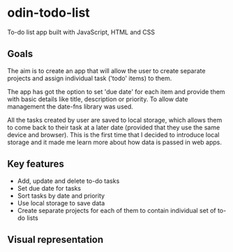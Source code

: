 # odin-todo-list
To-do list app built with JavaScript, HTML and CSS
<h2>Goals</h2>
<p>
The aim is to create an app that will allow the user to create separate projects and assign individual task ('todo' items) to them.
</p>
<p>
The app has got the option to set 'due date' for each item and provide them with basic details like title, description or priority. To allow date management the date-fns library was used.
</p>
<p>All the tasks created by user are saved to local storage, which allows them to come back to their task at a later date (provided that they use the same device and browser). This is the first time that I decided to introduce local storage and it made me learn more about how data is passed in web apps.</p>

<h2>Key features</h2>
<ul>
  <li>Add, update and delete to-do tasks</li>
  <li>Set due date for tasks</li>
  <li>Sort tasks by date and priority</li>
  <li>Use local storage to save data</li>
  <li>Create separate projects for each of them to contain individual set of to-do lists</li>
</ul>

<h2>Visual representation</h2>

